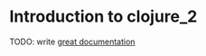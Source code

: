 # Introduction to clojure_2

TODO: write [great documentation](http://jacobian.org/writing/what-to-write/)
